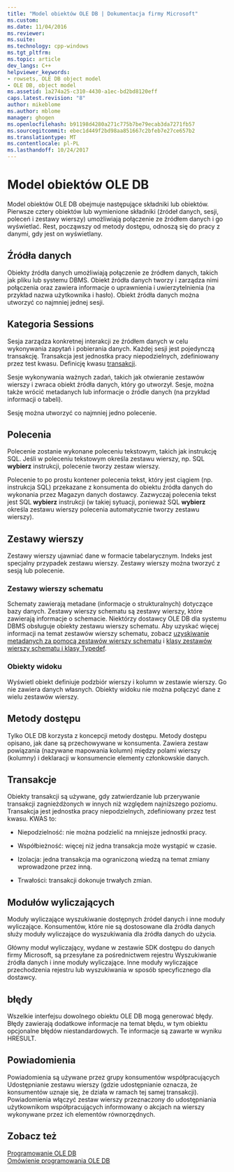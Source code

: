```yaml
---
title: "Model obiektów OLE DB | Dokumentacja firmy Microsoft"
ms.custom: 
ms.date: 11/04/2016
ms.reviewer: 
ms.suite: 
ms.technology: cpp-windows
ms.tgt_pltfrm: 
ms.topic: article
dev_langs: C++
helpviewer_keywords:
- rowsets, OLE DB object model
- OLE DB, object model
ms.assetid: 1a274a25-c310-4430-a1ec-bd2bd8120eff
caps.latest.revision: "8"
author: mikeblome
ms.author: mblome
manager: ghogen
ms.openlocfilehash: b91198d4280a271c775b7be79ecab3da7271fb57
ms.sourcegitcommit: ebec1d449f2bd98aa851667c2bfeb7e27ce657b2
ms.translationtype: MT
ms.contentlocale: pl-PL
ms.lasthandoff: 10/24/2017
---
```

# <a name="ole-db-object-model"></a>Model obiektów OLE DB
Model obiektów OLE DB obejmuje następujące składniki lub obiektów. Pierwsze cztery obiektów lub wymienione składniki (źródeł danych, sesji, poleceń i zestawy wierszy) umożliwiają połączenie ze źródłem danych i go wyświetlać. Rest, począwszy od metody dostępu, odnoszą się do pracy z danymi, gdy jest on wyświetlany.  
  
## <a name="data-sources"></a>Źródła danych  
 Obiekty źródła danych umożliwiają połączenie ze źródłem danych, takich jak pliku lub systemu DBMS. Obiekt źródła danych tworzy i zarządza nimi połączenia oraz zawiera informacje o uprawnienia i uwierzytelnienia (na przykład nazwa użytkownika i hasło). Obiekt źródła danych można utworzyć co najmniej jednej sesji.  
  
## <a name="sessions"></a>Kategoria Sessions  
 Sesja zarządza konkretnej interakcji ze źródłem danych w celu wykonywania zapytań i pobierania danych. Każdej sesji jest pojedynczą transakcję. Transakcja jest jednostka pracy niepodzielnych, zdefiniowany przez test kwasu. Definicję kwasu [transakcji](#vcconoledbcomponents_transactions).  
  
 Sesje wykonywania ważnych zadań, takich jak otwieranie zestawów wierszy i zwraca obiekt źródła danych, który go utworzył. Sesje, można także wrócić metadanych lub informacje o źródle danych (na przykład informacji o tabeli).  
  
 Sesję można utworzyć co najmniej jedno polecenie.  
  
## <a name="commands"></a>Polecenia  
 Polecenie zostanie wykonane poleceniu tekstowym, takich jak instrukcję SQL. Jeśli w poleceniu tekstowym określa zestawu wierszy, np. SQL **wybierz** instrukcji, polecenie tworzy zestaw wierszy.  
  
 Polecenie to po prostu kontener polecenia tekst, który jest ciągiem (np. instrukcja SQL) przekazane z konsumenta do obiektu źródła danych do wykonania przez Magazyn danych dostawcy. Zazwyczaj polecenia tekst jest SQL **wybierz** instrukcji (w takiej sytuacji, ponieważ SQL **wybierz** określa zestawu wierszy polecenia automatycznie tworzy zestawu wierszy).  
  
## <a name="rowsets"></a>Zestawy wierszy  
 Zestawy wierszy ujawniać dane w formacie tabelarycznym. Indeks jest specjalny przypadek zestawu wierszy. Zestawy wierszy można tworzyć z sesją lub polecenie.  
  
### <a name="schema-rowsets"></a>Zestawy wierszy schematu  
 Schematy zawierają metadane (informacje o strukturalnych) dotyczące bazy danych. Zestawy wierszy schematu są zestawy wierszy, które zawierają informacje o schemacie. Niektórzy dostawcy OLE DB dla systemu DBMS obsługuje obiekty zestawu wierszy schematu. Aby uzyskać więcej informacji na temat zestawów wierszy schematu, zobacz [uzyskiwanie metadanych za pomocą zestawów wierszy schematu](../../data/oledb/obtaining-metadata-with-schema-rowsets.md) i [klasy zestawów wierszy schematu i klasy Typedef](../../data/oledb/schema-rowset-classes-and-typedef-classes.md).  
  
### <a name="view-objects"></a>Obiekty widoku  
 Wyświetl obiekt definiuje podzbiór wierszy i kolumn w zestawie wierszy. Go nie zawiera danych własnych. Obiekty widoku nie można połączyć dane z wielu zestawów wierszy.  
  
## <a name="accessors"></a>Metody dostępu  
 Tylko OLE DB korzysta z koncepcji metody dostępu. Metody dostępu opisano, jak dane są przechowywane w konsumenta. Zawiera zestaw powiązania (nazywane mapowania kolumn) między polami wierszy (kolumny) i deklaracji w konsumencie elementy członkowskie danych.  
  
##  <a name="vcconoledbcomponents_transactions"></a>Transakcje  
 Obiekty transakcji są używane, gdy zatwierdzanie lub przerywanie transakcji zagnieżdżonych w innych niż względem najniższego poziomu. Transakcja jest jednostka pracy niepodzielnych, zdefiniowany przez test kwasu. KWAS to:  
  
-   Niepodzielność: nie można podzielić na mniejsze jednostki pracy.  
  
-   Współbieżność: więcej niż jedna transakcja może wystąpić w czasie.  
  
-   Izolacja: jedna transakcja ma ograniczoną wiedzą na temat zmiany wprowadzone przez inną.  
  
-   Trwałości: transakcji dokonuje trwałych zmian.  
  
## <a name="enumerators"></a>Modułów wyliczających  
 Moduły wyliczające wyszukiwanie dostępnych źródeł danych i inne moduły wyliczające. Konsumentów, które nie są dostosowane dla źródła danych służy moduły wyliczające do wyszukiwania dla źródła danych do użycia.  
  
 Główny moduł wyliczający, wydane w zestawie SDK dostępu do danych firmy Microsoft, są przesyłane za pośrednictwem rejestru Wyszukiwanie źródła danych i inne moduły wyliczające. Inne moduły wyliczające przechodzenia rejestru lub wyszukiwania w sposób specyficznego dla dostawcy.  
  
## <a name="errors"></a>błędy  
 Wszelkie interfejsu dowolnego obiektu OLE DB mogą generować błędy. Błędy zawierają dodatkowe informacje na temat błędu, w tym obiektu opcjonalne błędów niestandardowych. Te informacje są zawarte w wyniku HRESULT.  
  
## <a name="notifications"></a>Powiadomienia  
 Powiadomienia są używane przez grupy konsumentów współpracujących Udostępnianie zestawu wierszy (gdzie udostępnianie oznacza, że konsumentów uznaje się, że działa w ramach tej samej transakcji). Powiadomienia włączyć zestaw wierszy przeznaczony do udostępniania użytkownikom współpracujących informowany o akcjach na wierszy wykonywane przez ich elementów równorzędnych.  
  
## <a name="see-also"></a>Zobacz też  
 [Programowanie OLE DB](../../data/oledb/ole-db-programming.md)   
 [Omówienie programowania OLE DB](../../data/oledb/ole-db-programming-overview.md)
